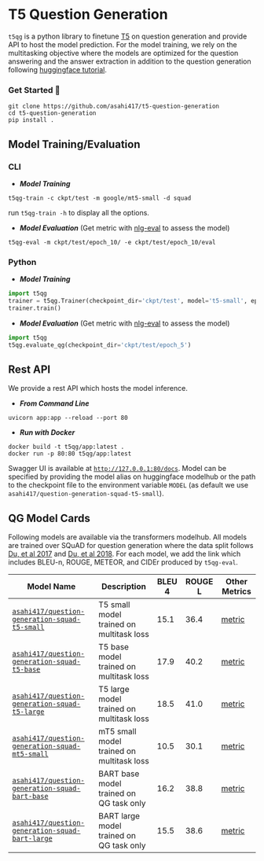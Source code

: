 # T5 Question Generation
`t5qg` is a python library to finetune [T5](https://arxiv.org/pdf/1910.10683.pdf) on question generation and provide API to host the model prediction.
For the model training, we rely on the multitasking objective where the models are optimized 
for the question answering and the answer extraction in addition to the question generation
following [huggingface tutorial](https://github.com/patil-suraj/question_generation).

[comment]: <> (We extend the library to cover recently released multilingual T5, namely [mT5]&#40;https://arxiv.org/pdf/2010.11934.pdf&#41;.)

### Get Started 🚀
```shell
git clone https://github.com/asahi417/t5-question-generation
cd t5-question-generation
pip install .
```

## Model Training/Evaluation
### CLI
- ***Model Training***
```shell
t5qg-train -c ckpt/test -m google/mt5-small -d squad
```
run `t5qg-train -h` to display all the options.

- ***Model Evaluation*** (Get metric with [nlg-eval](https://github.com/Maluuba/nlg-eval) to assess the model)
```shell
t5qg-eval -m ckpt/test/epoch_10/ -e ckpt/test/epoch_10/eval
```

### Python
- ***Model Training***
```python
import t5qg
trainer = t5qg.Trainer(checkpoint_dir='ckpt/test', model='t5-small', epoch=5)
trainer.train()
```

- ***Model Evaluation*** (Get metric with [nlg-eval](https://github.com/Maluuba/nlg-eval) to assess the model)
```python
import t5qg
t5qg.evaluate_qg(checkpoint_dir='ckpt/test/epoch_5')
```

## Rest API
We provide a rest API which hosts the model inference.
- ***From Command Line***
```shell
uvicorn app:app --reload --port 80
```
- ***Run with Docker***
```shell
docker build -t t5qg/app:latest .
docker run -p 80:80 t5qg/app:latest
```
Swagger UI is available at [`http://127.0.0.1:80/docs`](http://127.0.0.1:80/docs). Model can be specified by providing the model alias on huggingface modelhub or the path to the checkpoint file to the environment variable `MODEL` (as default we use `asahi417/question-generation-squad-t5-small`).

## QG Model Cards
Following models are available via the transformers modelhub. All models are trained over SQuAD for question generation where the data split follows
[Du, et al 2017](https://arxiv.org/pdf/1805.05942.pdf) and [Du, et al 2018](https://arxiv.org/pdf/1705.00106.pdf). For each model, we add the link which includes BLEU-n, ROUGE, METEOR, and CIDEr produced by `t5qg-eval`.

| Model Name                                                                                                              | Description                               | BLEU 4 | ROUGE L | Other Metrics                                                                                           |
|-------------------------------------------------------------------------------------------------------------------------|-------------------------------------------|--------|---------|---------------------------------------------------------------------------------------------------------|
| [`asahi417/question-generation-squad-t5-small`](https://huggingface.co/asahi417/question-generation-squad-t5-small)     | T5 small model trained on multitask loss  | 15.1   | 36.4    | [metric](https://huggingface.co/asahi417/question-generation-squad-t5-small/raw/main/eval/metric.json)  |
| [`asahi417/question-generation-squad-t5-base`](https://huggingface.co/asahi417/question-generation-squad-t5-base)       | T5 base model trained on multitask loss   | 17.9   | 40.2    | [metric](https://huggingface.co/asahi417/question-generation-squad-t5-base/raw/main/eval/metric.json)   |
| [`asahi417/question-generation-squad-t5-large`](https://huggingface.co/asahi417/question-generation-squad-t5-large)     | T5 large model trained on multitask loss  | 18.5   | 41.0    | [metric](https://huggingface.co/asahi417/question-generation-squad-t5-large/raw/main/eval/metric.json)  |
| [`asahi417/question-generation-squad-mt5-small`](https://huggingface.co/asahi417/question-generation-squad-mt5-small)   | mT5 small model trained on multitask loss | 10.5   | 30.1    | [metric](https://huggingface.co/asahi417/question-generation-squad-mt5-small/raw/main/eval/metric.json) |
| [`asahi417/question-generation-squad-bart-base`](https://huggingface.co/asahi417/question-generation-squad-bart-base)   | BART base model trained on QG task only   |  16.2  | 38.8    | [metric](https://huggingface.co/asahi417/question-generation-squad-bart-base/raw/main/eval/metric.json)  |
| [`asahi417/question-generation-squad-bart-large`](https://huggingface.co/asahi417/question-generation-squad-bart-large) | BART large model trained on QG task only  |  15.5  | 38.6    | [metric](https://huggingface.co/asahi417/question-generation-squad-bart-large/raw/main/eval/metric.json)  |


